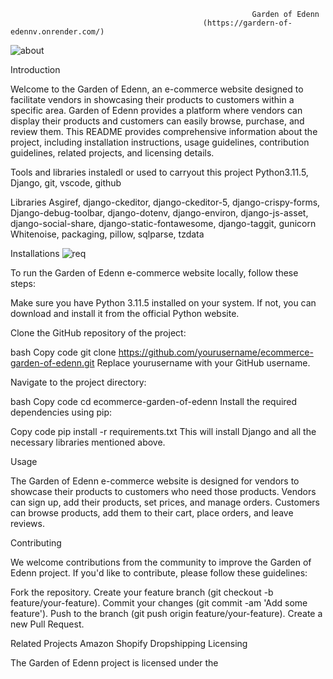                                                           Garden of Edenn
                                               (https://gardern-of-edennv.onrender.com/)

![about](https://github.com/Steven-Awo/E-commerce/assets/83477902/466fc323-668d-477c-b18b-4bbfc2e97db3)

Introduction

Welcome to the Garden of Edenn, an e-commerce website designed to facilitate vendors in showcasing their products to customers within a specific area. Garden of Edenn provides a platform where vendors can display their products and customers can easily browse, purchase, and review them. This README provides comprehensive information about the project, including installation instructions, usage guidelines, contribution guidelines, related projects, and licensing details.

Tools and libraries instaledl or used to carryout this project
Python3.11.5, Django, git, vscode, github

Libraries
Asgiref, django-ckeditor, django-ckeditor-5, django-crispy-forms, Django-debug-toolbar, django-dotenv, django-environ, django-js-asset, django-social-share, django-static-fontawesome, django-taggit, gunicorn
Whitenoise, packaging, pillow, sqlparse, tzdata


Installations
![req](https://github.com/Steven-Awo/E-commerce/assets/83477902/0aaa7c5a-b70c-4812-b4fe-d9f19dd18872)

To run the Garden of Edenn e-commerce website locally, follow these steps:


Make sure you have Python 3.11.5 installed on your system. If not, you can download and install it from the official Python website.

Clone the GitHub repository of the project:

bash
Copy code
git clone https://github.com/yourusername/ecommerce-garden-of-edenn.git
Replace yourusername with your GitHub username.

Navigate to the project directory:

bash
Copy code
cd ecommerce-garden-of-edenn
Install the required dependencies using pip:

Copy code
pip install -r requirements.txt
This will install Django and all the necessary libraries mentioned above.

Usage

The Garden of Edenn e-commerce website is designed for vendors to showcase their products to customers who need those products. Vendors can sign up, add their products, set prices, and manage orders. Customers can browse products, add them to their cart, place orders, and leave reviews.

Contributing

We welcome contributions from the community to improve the Garden of Edenn project. If you'd like to contribute, please follow these guidelines:

Fork the repository.
Create your feature branch (git checkout -b feature/your-feature).
Commit your changes (git commit -am 'Add some feature').
Push to the branch (git push origin feature/your-feature).
Create a new Pull Request.

Related Projects
Amazon
Shopify
Dropshipping
Licensing

The Garden of Edenn project is licensed under the
